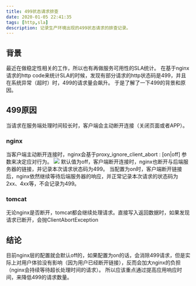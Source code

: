 ```yaml
---
title: 499状态请求排查
date: 2020-01-05 22:41:35
tags: [http,sla]
description: 记录生产环境出现的499状态请求的排查记录。
---
```


## 背景
最近在做稳定性相关的工作，所以也有再做服务可用性的SLA统计。
在基于nginx请求的http code来统计SLA的时候，发现有部分请求的http状态码是499，并且在系统异常（超时）时，499的请求量会飙升。
于是了解了一下499的背景和原因。

## 499原因
当请求在服务端处理时间较长时，客户端会主动断开连接（关闭页面或者APP）。

### nginx
当客户端主动断开连接时，nginx会基于proxy_ignore_client_abort : [on|off] 参数来决定应对行为。
![](http://q3n3fxbpj.bkt.clouddn.com/QQ20200105-225218@2x.png)
默认值为off，客户端断开连接时，nginx也断开与后端服务器的链接，并记录本次请求状态码为499。
当配置为on时，客户端断开链接后，nginx依然继续等待后端服务器的响应，并正常记录本次请求的状态码为2xx、4xx等，不会记录为499。

### tomcat
无论nginx是否断开，tomcat都会继续处理请求。直接写入返回数据时，如果发现请求已断开，会抛ClientAbortException

## 结论
目前nginx层的配置就会默认off的，如果配置为on的话，会消除499请求，但是实际上对用户体验没有影响（因为用户已经断开链接），反而会加大nginx的负担（nginx会持续等待超长处理时间的请求）。
所以应该重点通过提高应用响应时间，来降低499的请求数量。
